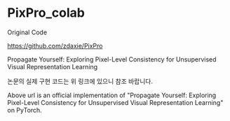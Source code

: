 # PixPro_colab


Original Code

https://github.com/zdaxie/PixPro

Propagate Yourself: Exploring Pixel-Level Consistency for Unsupervised Visual Representation Learning

논문의 실제 구현 코드는 위 링크에 있으니 참조 바랍니다.

Above url is an official implementation of "Propagate Yourself: Exploring Pixel-Level Consistency for Unsupervised Visual Representation Learning" on PyTorch.
